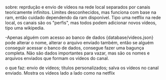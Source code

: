 sobre:
    reprdução e envio de vídeos na rede local separados por canais teoricamente infinitos. Limites desconhecidos, mas funciona com base na ram, então cuidado dependendo da ram disponível. Tipo uma netflix na rede local, os canais são os "perfis", mas todos podem adicionar novos vídeos, tipo uma wikipedia. 

-Apenas alguém com acesso ao banco de dados {database/videos.json} pode alterar o nome, alterar o arquivo enviado também, então se alguém conseguir acessar o banco de dados, consegue fazer uma bagunça completa. Não são dados importantes para vazar, mas são os nomes e arquivos enviados que formam os vídeos do canal.

o que faz:
    envio de vídeos;
    títulos personalizados;
    salva os vídeos no canal enviado.
    Mostra os vídeos lado a lado como na netflix
